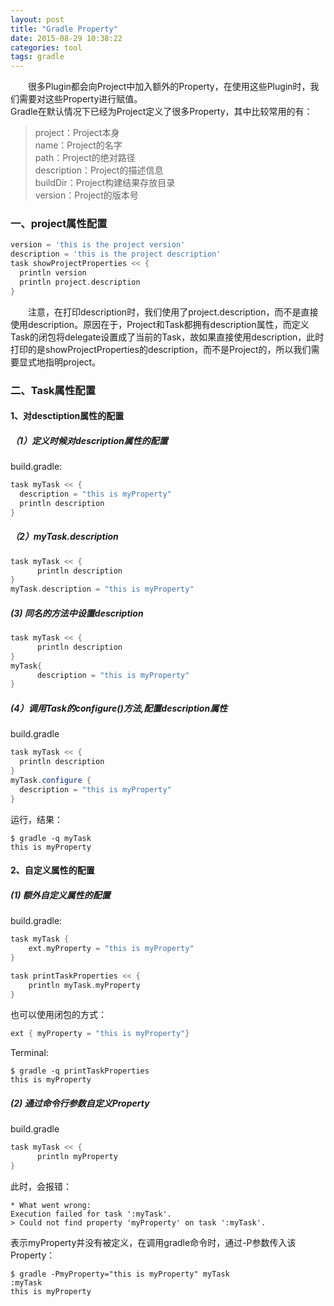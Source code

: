 ```yaml
---
layout: post
title: "Gradle Property"
date: 2015-08-29 10:38:22
categories: tool
tags: gradle
---
```

　　很多Plugin都会向Project中加入额外的Property，在使用这些Plugin时，我们需要对这些Property进行赋值。  
Gradle在默认情况下已经为Project定义了很多Property，其中比较常用的有：
>project：Project本身  
name：Project的名字  
path：Project的绝对路径  
description：Project的描述信息  
buildDir：Project构建结果存放目录  
version：Project的版本号  


### 一、project属性配置
```groovy
version = 'this is the project version'
description = 'this is the project description'
task showProjectProperties << {
  println version
  println project.description
}
```
	
　　注意，在打印description时，我们使用了project.description，而不是直接使用description。原因在于，Project和Task都拥有description属性，而定义Task的闭包将delegate设置成了当前的Task，故如果直接使用description，此时打印的是showProjectProperties的description，而不是Project的，所以我们需要显式地指明project。

### 二、Task属性配置
#### 1、对desctiption属性的配置
##### （1）定义时候对description属性的配置
build.gradle:
```groovy
task myTask << {
  description = "this is myProperty"
  println description
}
```

##### （2）myTask.description
```groovy
task myTask << {
      println description
}
myTask.description = "this is myProperty"
```

##### (3) 同名的方法中设置description
```groovy
task myTask << {
      println description
}
myTask{
      description = "this is myProperty"
}
```

##### (4）调用Task的configure()方法,配置description属性
build.gradle
```groovy
task myTask << {
  println description
}
myTask.configure {
  description = "this is myProperty"
}
```

运行，结果：
```
$ gradle -q myTask
this is myProperty
```

#### 2、自定义属性的配置
##### (1) 额外自定义属性的配置
build.gradle:
```groovy
task myTask {
    ext.myProperty = "this is myProperty"
}

task printTaskProperties << {
    println myTask.myProperty
}
```

也可以使用闭包的方式：

```groovy
ext { myProperty = "this is myProperty"}
```
Terminal:
```
$ gradle -q printTaskProperties
this is myProperty
```

##### (2) 通过命令行参数自定义Property
build.gradle
```groovy
task myTask << {
      println myProperty
}
```

此时，会报错：

```
* What went wrong:
Execution failed for task ':myTask'.
> Could not find property 'myProperty' on task ':myTask'.
```

表示myProperty并没有被定义，在调用gradle命令时，通过-P参数传入该Property：

```
$ gradle -PmyProperty="this is myProperty" myTask                  
:myTask
this is myProperty
```
